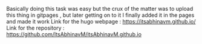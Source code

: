Basically doing this task was easy but the crux of the matter was to upload this thing in gitpages , but later getting on to it I finally added it in the pages and made it work
Link for the hugo webpage : https://itsabhinavm.github.io/
Link for the repository  : https://github.com/ItsAbhinavM/itsAbhinavM.github.io

